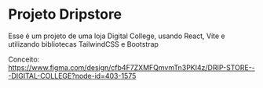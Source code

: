 # Projeto Dripstore

Esse é um projeto de uma loja Digital College, usando React, Vite e utilizando bibliotecas TailwindCSS e Bootstrap

Conceito: https://www.figma.com/design/cfb4F7ZXMFQmvmTn3PKI4z/DRIP-STORE---DIGITAL-COLLEGE?node-id=403-1575
